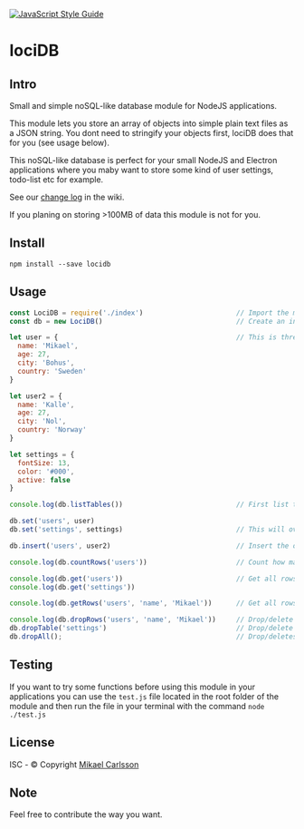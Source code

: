 [![JavaScript Style Guide](https://img.shields.io/badge/code_style-standard-brightgreen.svg)](https://standardjs.com)

# lociDB

## Intro
Small and simple noSQL-like database module for NodeJS applications.

This module lets you store an array of objects into simple plain text files as a JSON string.
You dont need to stringify your objects first, lociDB does that for you (see usage below).

This noSQL-like database is perfect for your small NodeJS and Electron applications where you 
maby want to store some kind of user settings, todo-list etc for example.

See our [change log](https://github.com/luxwarp/locidb/wiki/Change-log) in the wiki.

If you planing on storing >100MB of data this module is not for you.

## Install
`npm install --save locidb`

## Usage

```javascript
const LociDB = require('./index')                       // Import the module.
const db = new LociDB()                                 // Create an instance of lociDB.

let user = {                                            // This is three example objects
  name: 'Mikael',
  age: 27,
  city: 'Bohus',
  country: 'Sweden'
}

let user2 = {
  name: 'Kalle',
  age: 27,
  city: 'Nol',
  country: 'Norway'
}

let settings = {
  fontSize: 13,
  color: '#000',
  active: false
}

console.log(db.listTables())                            // First list tables to se if it exists any already.

db.set('users', user)
db.set('settings', settings)                            // This will overwrite any data in the table and insert the value instead.

db.insert('users', user2)                               // Insert the object to the table at the end.

console.log(db.countRows('users'))                      // Count how many rows there is in a table.

console.log(db.get('users'))                            // Get all rows in the table as an array of objects and print it.
console.log(db.get('settings'))

console.log(db.getRows('users', 'name', 'Mikael'))      // Get all rows in a table matching a key and a value as an array of objects.

console.log(db.dropRows('users', 'name', 'Mikael'))     // Drop/delete specific rows in a table. Returns a number of total rows deleted.
db.dropTable('settings')                                // Drop/delete a specific table. Returns true if a delete was made of false if not.
db.dropAll();                                           // Drop/deletes all tables. Use only if you know what you doing.
```

## Testing
If you want to try some functions before using this module 
in your applications you can use the `test.js` file located in the
root folder of the module and then run the file in your terminal with the command
`node ./test.js`

## License
ISC - © Copyright [Mikael Carlsson](https://luxwarp.info)

## Note
Feel free to contribute the way you want.